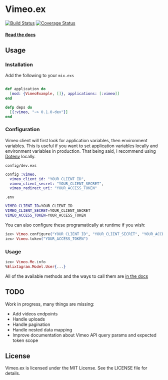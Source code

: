 # Vimeo.ex

[![Build Status](https://travis-ci.org/seshook/vimeo.ex.svg)](https://travis-ci.org/seshook/vimeo.ex)
[![Coverage Status](https://coveralls.io/repos/seshook/vimeo.ex/badge.svg?branch=master&service=github)](https://coveralls.io/github/seshook/vimeo.ex?branch=master)

#### [Read the docs](https://hexdocs.pm/vimeo.ex)

## Usage

### Installation

Add the following to your `mix.exs`

````elixir

def application do
  [mod: {VimeoExample, []}, applications: [:vimeo]]
end

defp deps do
  [{:vimeo, "~> 0.1.0-dev"}]
end

````

### Configuration

Vimeo client will first look for application variables, then environment variables. This is useful if you want to set application variables locally and environment variables in production. That being said, I recommend using [Dotenv](https://github.com/avdi/dotenv_elixir) locally.

`config/dev.exs`
````elixir
config :vimeo,
  vimeo_client_id: "YOUR_CLIENT_ID",
  vimeo_client_secret: "YOUR_CLIENT_SECRET",
  vimeo_redirect_uri: "YOUR_ACCESS_TOKEN"
````

`.env`
````bash
VIMEO_CLIENT_ID=YOUR_CLIENT_ID
VIMEO_CLIENT_SECRET=YOUR_CLIENT_SECRET
VIMEO_ACCESS_TOKEN=YOUR_ACCESS_TOKEN
````

You can also configure these programatically at runtime if you wish:
````elixir
iex> Vimeo.configure("YOUR_CLIENT_ID", "YOUR_CLIENT_SECRET", "YOUR_ACCESS_TOKEN")
iex> Vimeo.token("YOUR_ACCESS_TOKEN")
````

### Usage

````elixir
iex> Vimeo.Me.info
%Elixtagram.Model.User{...}
````

All of the available methods and the ways to call them are [in the docs](https://hexdocs.pm/vimeo.ex/Vimeo.html)

## TODO

Work in progress, many things are missing:

* Add videos endpoints
* Handle uploads
* Handle pagination
* Handle nested data mapping
* Improve documentation about Vimeo API query params and expected token scope

## License

Vimeo.ex is licensed under the MIT License. See the LICENSE file for details.
